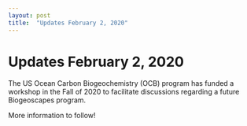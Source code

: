 ```yaml
---
layout: post
title:  "Updates February 2, 2020"
---
```


# Updates February 2, 2020

The US Ocean Carbon Biogeochemistry (OCB) program has funded a workshop in the Fall of 2020 to facilitate discussions regarding a future Biogeoscapes program. 

More information to follow!
